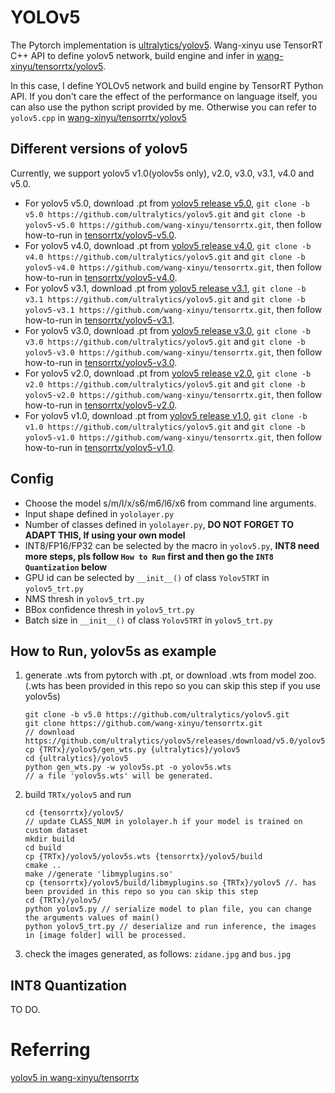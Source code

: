 # YOLOv5

The Pytorch implementation is [ultralytics/yolov5](https://github.com/ultralytics/yolov5).  Wang-xinyu use TensorRT C++ API to define yolov5 network, build engine and infer in [wang-xinyu/tensorrtx/yolov5](https://github.com/wang-xinyu/tensorrtx/tree/master/yolov5).

In this case, I define YOLOv5 network and build engine by TensorRT Python API. If you don't care the effect of the performance on language itself, you can also use the python script provided by me. Otherwise you can refer to `yolov5.cpp` in [wang-xinyu/tensorrtx/yolov5](https://github.com/wang-xinyu/tensorrtx/tree/master/yolov5)

## Different versions of yolov5

Currently, we support yolov5 v1.0(yolov5s only), v2.0, v3.0, v3.1, v4.0 and v5.0.

- For yolov5 v5.0, download .pt from [yolov5 release v5.0](https://github.com/ultralytics/yolov5/releases/tag/v5.0), `git clone -b v5.0 https://github.com/ultralytics/yolov5.git` and `git clone -b yolov5-v5.0 https://github.com/wang-xinyu/tensorrtx.git`, then follow how-to-run in [tensorrtx/yolov5-v5.0](https://github.com/wang-xinyu/tensorrtx/tree/yolov5-v5.0/yolov5).
- For yolov5 v4.0, download .pt from [yolov5 release v4.0](https://github.com/ultralytics/yolov5/releases/tag/v4.0), `git clone -b v4.0 https://github.com/ultralytics/yolov5.git` and `git clone -b yolov5-v4.0 https://github.com/wang-xinyu/tensorrtx.git`, then follow how-to-run in [tensorrtx/yolov5-v4.0](https://github.com/wang-xinyu/tensorrtx/tree/yolov5-v4.0/yolov5).
- For yolov5 v3.1, download .pt from [yolov5 release v3.1](https://github.com/ultralytics/yolov5/releases/tag/v3.1), `git clone -b v3.1 https://github.com/ultralytics/yolov5.git` and `git clone -b yolov5-v3.1 https://github.com/wang-xinyu/tensorrtx.git`, then follow how-to-run in [tensorrtx/yolov5-v3.1](https://github.com/wang-xinyu/tensorrtx/tree/yolov5-v3.1/yolov5).
- For yolov5 v3.0, download .pt from [yolov5 release v3.0](https://github.com/ultralytics/yolov5/releases/tag/v3.0), `git clone -b v3.0 https://github.com/ultralytics/yolov5.git` and `git clone -b yolov5-v3.0 https://github.com/wang-xinyu/tensorrtx.git`, then follow how-to-run in [tensorrtx/yolov5-v3.0](https://github.com/wang-xinyu/tensorrtx/tree/yolov5-v3.0/yolov5).
- For yolov5 v2.0, download .pt from [yolov5 release v2.0](https://github.com/ultralytics/yolov5/releases/tag/v2.0), `git clone -b v2.0 https://github.com/ultralytics/yolov5.git` and `git clone -b yolov5-v2.0 https://github.com/wang-xinyu/tensorrtx.git`, then follow how-to-run in [tensorrtx/yolov5-v2.0](https://github.com/wang-xinyu/tensorrtx/tree/yolov5-v2.0/yolov5).
- For yolov5 v1.0, download .pt from [yolov5 release v1.0](https://github.com/ultralytics/yolov5/releases/tag/v1.0), `git clone -b v1.0 https://github.com/ultralytics/yolov5.git` and `git clone -b yolov5-v1.0 https://github.com/wang-xinyu/tensorrtx.git`, then follow how-to-run in [tensorrtx/yolov5-v1.0](https://github.com/wang-xinyu/tensorrtx/tree/yolov5-v1.0/yolov5).

## Config

- Choose the model s/m/l/x/s6/m6/l6/x6 from command line arguments.
- Input shape defined in `yololayer.py`
- Number of classes defined in `yololayer.py`, **DO NOT FORGET TO ADAPT THIS, If using your own model**
- INT8/FP16/FP32 can be selected by the macro in `yolov5.py`, **INT8 need more steps, pls follow `How to Run` first and then go the `INT8 Quantization` below**
- GPU id can be selected by `__init__()` of class `Yolov5TRT` in `yolov5_trt.py`
- NMS thresh in `yolov5_trt.py`
- BBox confidence thresh in `yolov5_trt.py`
- Batch size in `__init__()` of class `Yolov5TRT` in `yolov5_trt.py`

## How to Run, yolov5s as example

1. generate .wts from pytorch with .pt, or download .wts from model zoo.(.wts has been provided in this repo so you can skip this step if you use yolov5s)

   ```shell
   git clone -b v5.0 https://github.com/ultralytics/yolov5.git
   git clone https://github.com/wang-xinyu/tensorrtx.git
   // download https://github.com/ultralytics/yolov5/releases/download/v5.0/yolov5s.pt
   cp {TRTx}/yolov5/gen_wts.py {ultralytics}/yolov5
   cd {ultralytics}/yolov5
   python gen_wts.py -w yolov5s.pt -o yolov5s.wts
   // a file 'yolov5s.wts' will be generated.
   ```
   
2. build `TRTx/yolov5` and run

   ```shell
   cd {tensorrtx}/yolov5/
   // update CLASS_NUM in yololayer.h if your model is trained on custom dataset
   mkdir build
   cd build
   cp {TRTx}/yolov5/yolov5s.wts {tensorrtx}/yolov5/build
   cmake ..
   make //generate 'libmyplugins.so'
   cp {tensorrtx}/yolov5/build/libmyplugins.so {TRTx}/yolov5 //. has been provided in this repo so you can skip this step
   cd {TRTx}/yolov5/
   python yolov5.py // serialize model to plan file, you can change the arguments values of main()
   python yolov5_trt.py // deserialize and run inference, the images in [image folder] will be processed.
   ```

3. check the images generated, as follows: `zidane.jpg` and `bus.jpg`

## INT8 Quantization

TO DO.

# Referring

[yolov5 in wang-xinyu/tensorrtx](https://github.com/wang-xinyu/tensorrtx/tree/master/yolov5)

